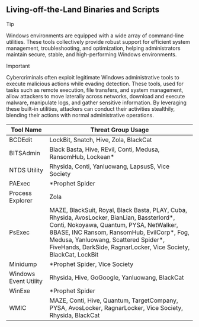 ## Living-off-the-Land Binaries and Scripts

> [!TIP]
> Windows environments are equipped with a wide array of command-line utilities. These tools collectively provide robust support for efficient system management, troubleshooting, and optimization, helping administrators maintain secure, stable, and high-performing Windows environments. 

> [!IMPORTANT]
> Cybercriminals often exploit legitimate Windows administrative tools to execute malicious actions while evading detection. These tools, used for tasks such as remote execution, file transfers, and system management, allow attackers to move laterally across networks, download and execute malware, manipulate logs, and gather sensitive information. By leveraging these built-in utilities, attackers can conduct their activities stealthily, blending their actions with normal administrative operations.

| Tool Name | Threat Group Usage |
|---|---|
| BCDEdit | LockBit, Snatch, Hive, Zola, BlackCat |
| BITSAdmin | Black Basta, Hive, REvil, Conti, Medusa, RansomHub, Lockean* |
| NTDS Utility | Rhysida, Conti, Yanluowang, Lapsus$, Vice Society |
| PAExec | *Prophet Spider  |
| Process Explorer | Zola |
| PsExec | MAZE, BlackSuit, Royal, Black Basta, PLAY, Cuba, Rhysida, AvosLocker, BianLian, Bassterlord*, Conti, Nokoyawa, Quantum, PYSA, NetWalker, 8BASE, INC Ransom, RansomHub, EvilCorp*, Fog, Medusa, Yanluowang, Scattered Spider*, FiveHands, DarkSide, RagnarLocker, Vice Society, BlackCat, LockBit |
| Minidump | *Prophet Spider, Vice Society |
| Windows Event Utility | Rhysida, Hive, GoGoogle, Yanluowang, BlackCat |
| WinExe | *Prophet Spider |
| WMIC | MAZE, Conti, Hive, Quantum, TargetCompany, PYSA, AvosLocker, RagnarLocker, Vice Society, Rhysida, BlackCat |

